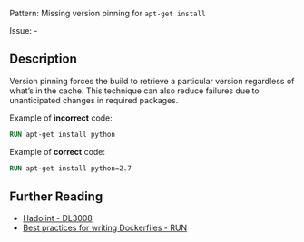 Pattern: Missing version pinning for `apt-get install`

Issue: -

## Description

Version pinning forces the build to retrieve a particular version regardless of what’s in the cache. This technique can also reduce failures due to unanticipated changes in required packages.

Example of **incorrect** code:

```dockerfile
RUN apt-get install python
```

Example of **correct** code:

```dockerfile
RUN apt-get install python=2.7
```

## Further Reading

* [Hadolint - DL3008](https://github.com/hadolint/hadolint/wiki/DL3008)
* [Best practices for writing Dockerfiles - RUN](https://docs.docker.com/develop/develop-images/dockerfile_best-practices/#run)
